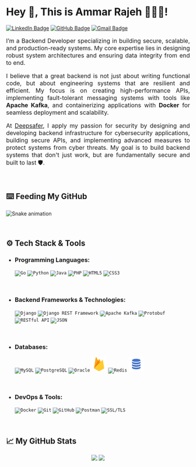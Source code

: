 # Hey 👋, This is Ammar Rajeh 👨🏻‍💻!

[![LinkedIn Badge](https://img.shields.io/badge/-LinkedIn-0e76a8?style=flat-square&logo=LinkedIn&logoColor=white)](https://www.linkedin.com/in/YOUR_LINKEDIN_USERNAME)
[![GitHub Badge](https://img.shields.io/badge/-GitHub-181717?style=flat-square&logo=GitHub&logoColor=white)](https://github.com/Ammar7777782439)
[![Gmail Badge](https://img.shields.io/badge/-Gmail-red?style=flat-square&logo=Gmail&logoColor=white)](mailto:ammarraghabusiness@gmail.com)

<p style="text-align: justify; font-size: 16px;">
   I’m a Backend Developer specializing in building secure, scalable, and production-ready systems. My core expertise lies in designing robust system architectures and ensuring data integrity from end to end.
</p>
<p style="text-align: justify; font-size: 16px;">
   I believe that a great backend is not just about writing functional code, but about engineering systems that are resilient and efficient. My focus is on creating high-performance APIs, implementing fault-tolerant messaging systems with tools like <b>Apache Kafka</b>, and containerizing applications with <b>Docker</b> for seamless deployment and scalability.
</p>
<p style="text-align: justify; font-size: 16px;">
   At <a href="https://deepsafer.com/" target="_blank">Deepsafer</a>, I apply my passion for security by designing and developing backend infrastructure for cybersecurity applications, building secure APIs, and implementing advanced measures to protect systems from cyber threats. My goal is to build backend systems that don't just work, but are fundamentally secure and built to last 🛡️.
</p>    

<br/>

## ⌨️ Feeding My GitHub
![Snake animation](https://raw.githubusercontent.com/Ammar7777782439/Ammar7777782439/output/github-contribution-grid-snake-dark.svg)

<br/>

## ⚙️ Tech Stack & Tools

- ### Programming Languages:
  <code><img title="Go" alt="Go" src="https://cdn.jsdelivr.net/gh/devicons/devicon/icons/go/go-original-wordmark.svg" height="42px"/></code>
  <code><img title="Python" alt="Python" src="https://cdn.jsdelivr.net/gh/devicons/devicon/icons/python/python-original.svg" height="42px"/></code>
  <code><img title="Java" alt="Java" src="https://cdn.jsdelivr.net/gh/devicons/devicon/icons/java/java-original.svg" height="42px"/></code>
  <code><img title="PHP" alt="PHP" src="https://cdn.jsdelivr.net/gh/devicons/devicon/icons/php/php-original.svg" height="42px"/></code>
  <code><img title="HTML5" alt="HTML5" src="https://cdn.jsdelivr.net/gh/devicons/devicon/icons/html5/html5-original.svg" height="42px"/></code>
  <code><img title="CSS3" alt="CSS3" src="https://cdn.jsdelivr.net/gh/devicons/devicon/icons/css3/css3-original.svg" height="42px"/></code>

<br/>

- ### Backend Frameworks & Technologies:
  <code><img title="Django" alt="Django" src="https://cdn.jsdelivr.net/gh/devicons/devicon/icons/django/django-plain.svg" height="42px"/></code>
  <code><img title="Django REST Framework" alt="Django REST Framework" src="https://cdn.jsdelivr.net/gh/devicons/devicon/icons/djangorest/djangorest-original.svg" height="42px"/></code>
  <code><img title="Apache Kafka" alt="Apache Kafka" src="https://cdn.jsdelivr.net/gh/devicons/devicon@latest/icons/apachekafka/apachekafka-original-wordmark.svg" height="42px" style="background: white; border-radius: 4px;"/></code>
  <code><img title="Protobuf" alt="Protobuf" src="https://cdn.jsdelivr.net/gh/devicons/devicon/icons/protobuf/protobuf-original.svg" height="42px"/></code>
  <code><img title="RESTful API" alt="RESTful API" src="https://raw.githubusercontent.com/programmersEmperor/programmersEmperor/main/public/rest-api-icon.png" height="42px"/></code>
  <code><img title="JSON" alt="JSON" src="https://cdn.jsdelivr.net/gh/devicons/devicon/icons/json/json-original.svg" height="42px"/></code>

<br/>

- ### Databases:
  <code><img title="MySQL" alt="MySQL" src="https://cdn.jsdelivr.net/gh/devicons/devicon/icons/mysql/mysql-original.svg" height="42px"/></code>
  <code><img title="PostgreSQL" alt="PostgreSQL" src="https://cdn.jsdelivr.net/gh/devicons/devicon/icons/postgresql/postgresql-original.svg" height="42px"/></code>
  <code><img title="Oracle" alt="Oracle" src="https://cdn.jsdelivr.net/gh/devicons/devicon/icons/oracle/oracle-original.svg" height="42px"/></code>
  <code><img title="Firebase" alt="Firebase" src="https://raw.githubusercontent.com/github/explore/main/topics/firebase/firebase.png" height="42px"/></code>
  <code><img title="Redis" alt="Redis" src="https://cdn.jsdelivr.net/gh/devicons/devicon/icons/redis/redis-original.svg" height="42px"/></code>
  <code><img title="SQL" alt="SQL" src="https://raw.githubusercontent.com/github/explore/main/topics/sql/sql.png" height="42px"/></code>

<br/>

- ### DevOps & Tools:
  <code><img title="Docker" alt="Docker" src="https://cdn.jsdelivr.net/gh/devicons/devicon/icons/docker/docker-original.svg" height="42px"/></code>
  <code><img title="Git" alt="Git" src="https://cdn.jsdelivr.net/gh/devicons/devicon/icons/git/git-original.svg" height="42px"/></code>
  <code><img title="GitHub" alt="GitHub" src="https://cdn.jsdelivr.net/gh/devicons/devicon/icons/github/github-original.svg" height="42px"/></code>
  <code><img title="Postman" alt="Postman" src="https://cdn.jsdelivr.net/gh/devicons/devicon/icons/postman/postman-original.svg" height="42px"/></code>
  <code><img title="SSL/TLS" alt="SSL/TLS" src="https://raw.githubusercontent.com/programmersEmperor/programmersEmperor/main/public/ssl-icon.png" height="42px"/></code>

<br/>

## 📈 My GitHub Stats
<p align="center">
  <img height="180em" src="https://github-readme-stats.vercel.app/api?username=Ammar777782439&show_icons=true&include_all_commits=true&theme=tokyonight&hide_border=true&bg_color=0D1117&cache_seconds=1" />
  <img height="180em" src="https://github-readme-stats.vercel.app/api/top-langs/?username=Ammar777782439&layout=compact&hide_border=true&theme=tokyonight&bg_color=0D1117&langs_count=8&cache_seconds=1" />
</p>
